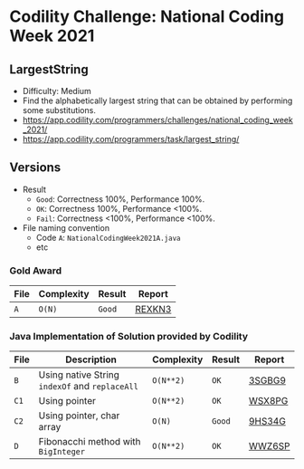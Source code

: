 # Codility Challenge: National Coding Week 2021

## LargestString

- Difficulty: Medium
- Find the alphabetically largest string that can be obtained by performing some substitutions.
- <https://app.codility.com/programmers/challenges/national_coding_week_2021/>
- <https://app.codility.com/programmers/task/largest_string/>

## Versions

- Result
  - `Good`: Correctness 100%, Performance 100%.
  - `OK`: Correctness 100%, Performance <100%.
  - `Fail`: Correctness <100%, Performance <100%.
- File naming convention
  - Code `A`: `NationalCodingWeek2021A.java`
  - etc

### Gold Award

| File | Complexity | Result | Report                                                                            |
| ---- | ---------- | ------ | --------------------------------------------------------------------------------- |
| `A`  | `O(N)`     | `Good` | [REXKN3](https://app.codility.com/cert/view/certREXKN3-6FXGRPMEJNBDHDDB/details/) |

### Java Implementation of Solution provided by Codility

| File | Description                                    | Complexity | Result | Report                                                              |
| ---- | ---------------------------------------------- | ---------- | ------ | ------------------------------------------------------------------- |
| `B`  | Using native String `indexOf` and `replaceAll` | `O(N**2)`  | `OK`   | [3SGBG9](https://app.codility.com/demo/results/training3SGBG9-ZZ3/) |
| `C1` | Using pointer                                  | `O(N**2)`  | `OK`   | [WSX8PG](https://app.codility.com/demo/results/trainingWSX8PG-V2F/) |
| `C2` | Using pointer, char array                      | `O(N)`     | `Good` | [9HS34G](https://app.codility.com/demo/results/training9HS34G-J9T/) |
| `D`  | Fibonacchi method with `BigInteger`            | `O(N**2)`  | `OK`   | [WWZ6SP](https://app.codility.com/demo/results/trainingWWZ6SP-AF7/) |

